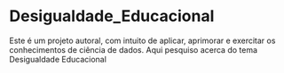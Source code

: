 # Desigualdade_Educacional
Este é um projeto autoral, com intuito de aplicar, aprimorar e exercitar os conhecimentos de ciência de dados. Aqui pesquiso acerca do tema Desigualdade Educacional
